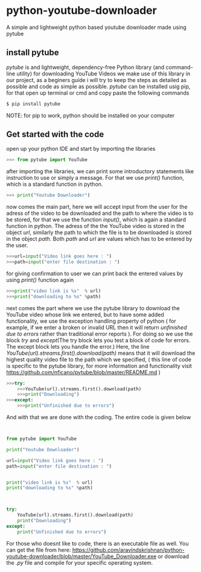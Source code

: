 # python-youtube-downloader
A simple and lightweight python based youtube downloader made using pytube 


## install pytube
*pytube* is and lightweight, dependency-free Python library (and command-line utility) for downloading YouTube Videos
we make use of this library in our project, as a beginers guide i will try to keep the steps as detailed as possible and code as simple as possible.
*pytube* can be installed usig pip, for that open up terminal or cmd and copy paste the following commands
```bash
$ pip install pytube
```
NOTE: for pip to work, python should be installed on your computer


## Get started with the code
open up your python IDE and start by importing the libraries
```python
>>> from pytube import YouTube
```
after importing the libraries, we can print some introductory statements like instruction to use or simply a message. For that we use *print()* function, which is a standard function in python.
```python
>>> print("Youtube Downloader")
```
now comes the main part, here we will accept input from the user for the adress of the video to be downloaded and the path to where the video is to be stored, for that we use the function *input()*, which is again a standard function in python.
The adress of the the YouTube video is stored in the object *url*, similarly the path to which the file is to be downloaded is stored in the object *path*. Both *path* and *url* are values which has to be entered by the user.
```python
>>>url=input("Video link goes here : ")
>>>path=input("enter file destination : ")
```
for giving confirmation to user we can print back the entered values by using *print()* function again
```python
>>>print("video link is %s"  % url)
>>>print("downloading to %s" %path)
```
next comes the part where we use the pytube library to download the YouTube video whose link we entered, 
but to have some added functionality, we use the exception handling property of python ( for example, if we enter a broken or invalid URL then it will return *unfinished due to errors* rather than traditional error reports ). For doing so we use the block *try* and *except*(The try block lets you test a block of code for errors. The except block lets you handle the error.)
Here, the line *YouTube(url).streams.first().download(path)* means that it will download the highest quality video file to the path which we specified, ( this line of code is specific to the pytube library, for more information and functionality visit https://github.com/nficano/pytube/blob/master/README.md )
```python
>>>try:
    >>>YouTube(url).streams.first().download(path)
    >>>print("Downloading")
>>>except:
    >>>print("Unfinished due to errors")
```
And with that we are done with the coding. The entire code is given below
```python


from pytube import YouTube

print("Youtube Downloader")

url=input("Video link goes here : ")
path=input("enter file destination : ")


print("video link is %s"  % url)
print("downloading to %s" %path)



try:
    YouTube(url).streams.first().download(path)
    print("Downloading")
except:
    print("Unfinished due to errors")
```

For those who doesnt like to code, there is an executable file as well. You can get the file from here: https://github.com/aravindskrishnan/python-youtube-downloader/blob/master/YouTube_Downloader.exe or download the *.py* file and compile for your specific operating system.

